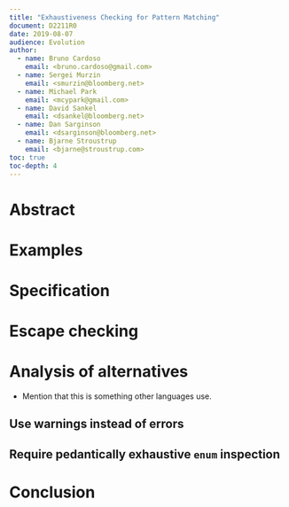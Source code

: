 ```yaml
---
title: "Exhaustiveness Checking for Pattern Matching"
document: D2211R0
date: 2019-08-07
audience: Evolution
author:
  - name: Bruno Cardoso
    email: <bruno.cardoso@gmail.com>
  - name: Sergei Murzin
    email: <smurzin@bloomberg.net>
  - name: Michael Park
    email: <mcypark@gmail.com>
  - name: David Sankel
    email: <dsankel@bloomberg.net>
  - name: Dan Sarginson
    email: <dsarginson@bloomberg.net>
  - name: Bjarne Stroustrup
    email: <bjarne@stroustrup.com>
toc: true
toc-depth: 4
---
```


# Abstract

# Examples

# Specification

# Escape checking

# Analysis of alternatives

* Mention that this is something other languages use.

## Use warnings instead of errors

## Require pedantically exhaustive `enum` inspection

# Conclusion
